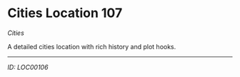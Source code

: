 # Cities Location 107

*Cities*

A detailed cities location with rich history and plot hooks.

---
*ID: LOC00106*